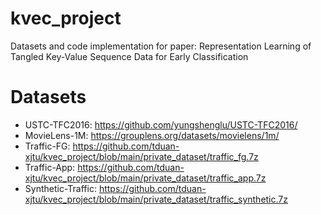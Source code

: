 # kvec_project
Datasets and code implementation for paper: Representation Learning of Tangled Key-Value Sequence Data for Early Classification

# Datasets
- USTC-TFC2016: https://github.com/yungshenglu/USTC-TFC2016/
- MovieLens-1M: https://grouplens.org/datasets/movielens/1m/
- Traffic-FG: https://github.com/tduan-xjtu/kvec_project/blob/main/private_dataset/traffic_fg.7z
- Traffic-App: https://github.com/tduan-xjtu/kvec_project/blob/main/private_dataset/traffic_app.7z
- Synthetic-Traffic: https://github.com/tduan-xjtu/kvec_project/blob/main/private_dataset/traffic_synthetic.7z
